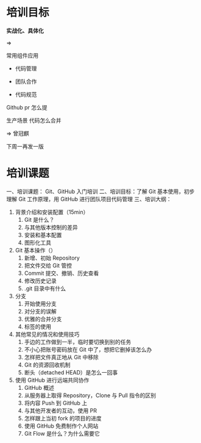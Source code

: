 # 培训目标

**实战化、具体化**

=>

常用组件应用

- 代码管理

- 团队合作

- 代码规范

Github pr 怎么提

生产场景 代码怎么合并

=> 曾冠麒

下周一再发一版

# 培训课题

一、培训课题： Git、GitHub 入门培训
二、培训目标：了解 Git 基本使用，初步理解 Git 工作原理，用 GitHub 进行团队项目代码管理
三、培训大纲：

1. 背景介绍和安装配置（15min）
   1. Git 是什么？
   2. 与其他版本控制的差异
   3. 安装和基本配置
   4. 图形化工具
2. Git 基本操作（）
   1. 新增、初始 Repository
   2. 把文件交给 Git 管控
   3. Commit 提交、撤销、历史查看
   4. 修改历史记录
   5. .git 目录中有什么
3. 分支
   1. 开始使用分支
   2. 对分支的误解
   3. 优雅的合并分支
   4. 标签的使用
4. 其他常见的情况和使用技巧
   1. 手边的工作做到一半，临时要切换到别的任务
   2. 不小心把账号密码放在 Git 中了，想把它删掉该怎么办
   3. 怎样把文件真正地从 Git 中移除
   4. Git 的资源回收机制
   5. 断头（detached HEAD）是怎么一回事
5. 使用 GitHub 进行远端共同协作
   1. GitHub 概述
   2. 从服务器上取得 Repository，Clone 与 Pull 指令的区别
   3. 将内容 Push 到 GitHub 上
   4. 与其他开发者的互动，使用 PR
   5. 怎样跟上当初 fork 的项目的进度
   6. 使用 GitHub 免费制作个人网站
   7. Git Flow 是什么？为什么需要它
